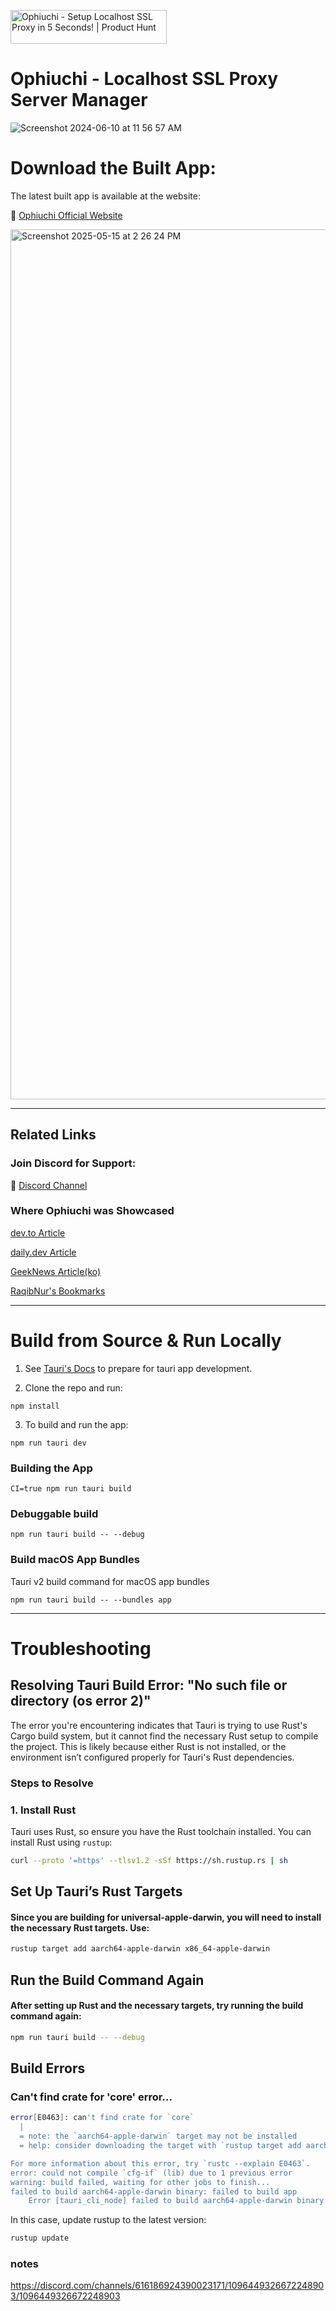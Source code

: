 <a href="https://www.producthunt.com/posts/ophiuchi?embed=true&utm_source=badge-featured&utm_medium=badge&utm_souce=badge-ophiuchi" target="_blank"><img src="https://api.producthunt.com/widgets/embed-image/v1/featured.svg?post_id=462347&theme=light" alt="Ophiuchi - Setup&#0032;Localhost&#0032;SSL&#0032;Proxy&#0032;in&#0032;5&#0032;Seconds&#0033; | Product Hunt" style="width: 250px; height: 54px;" width="250" height="54" /></a>


# Ophiuchi - Localhost SSL Proxy Server Manager


![Screenshot 2024-06-10 at 11 56 57 AM](https://github.com/apilylabs/ophiuchi-desktop/assets/5467111/a5b465b6-065e-43c4-ac66-bf8a502d5bae)




# Download the Built App: 

The latest built app is available at the website:

🚀 [Ophiuchi Official Website](https://www.ophiuchi.dev/)

<img width="1392" alt="Screenshot 2025-05-15 at 2 26 24 PM" src="https://github.com/user-attachments/assets/70bc9027-43cb-4346-b960-04fd68aba03d" />

--- 

## Related Links

### Join Discord for Support:

💪 [Discord Channel](https://discord.gg/fpp8kNyPtz)

### Where Ophiuchi was Showcased

[dev.to Article](https://dev.to/cheeselemon/ssl-in-localhost-takes-5-seconds-now-460i)

[daily.dev Article](https://app.daily.dev/posts/ssl-in-localhost-takes-5-seconds-now--zhuzgvwxh)

[GeekNews Article(ko)](https://news.hada.io/topic?id=20888)

[RaqibNur's Bookmarks](https://www.raqibnur.com/bookmark)

---

# Build from Source & Run Locally

1. See [Tauri's Docs](https://v2.tauri.app/start/prerequisites/) to prepare for tauri app development.

2. Clone the repo and run: 

```
npm install
```

3. To build and run the app: 

```
npm run tauri dev
```

### Building the App 

```
CI=true npm run tauri build 
```

### Debuggable build

```
npm run tauri build -- --debug
```

### Build macOS App Bundles

Tauri v2 build command for macOS app bundles


```
npm run tauri build -- --bundles app
```


---
# Troubleshooting 

## Resolving Tauri Build Error: "No such file or directory (os error 2)"

The error you're encountering indicates that Tauri is trying to use Rust's Cargo build system, but it cannot find the necessary Rust setup to compile the project. This is likely because either Rust is not installed, or the environment isn’t configured properly for Tauri's Rust dependencies.

### Steps to Resolve

### 1. Install Rust
Tauri uses Rust, so ensure you have the Rust toolchain installed. You can install Rust using `rustup`:

```bash
curl --proto '=https' --tlsv1.2 -sSf https://sh.rustup.rs | sh
```
## Set Up Tauri’s Rust Targets

#### Since you are building for universal-apple-darwin, you will need to install the necessary Rust targets. Use:
```bash
rustup target add aarch64-apple-darwin x86_64-apple-darwin
```
## Run the Build Command Again
#### After setting up Rust and the necessary targets, try running the build command again:

```bash
npm run tauri build -- --debug
```

## Build Errors

### Can't find crate for 'core' error...

```bash
error[E0463]: can't find crate for `core`
  |
  = note: the `aarch64-apple-darwin` target may not be installed
  = help: consider downloading the target with `rustup target add aarch64-apple-darwin`

For more information about this error, try `rustc --explain E0463`.
error: could not compile `cfg-if` (lib) due to 1 previous error
warning: build failed, waiting for other jobs to finish...
failed to build aarch64-apple-darwin binary: failed to build app
    Error [tauri_cli_node] failed to build aarch64-apple-darwin binary: failed to build app
```

In this case, update rustup to the latest version:

```bash
rustup update
```




### notes 

https://discord.com/channels/616186924390023171/1096449326672248903/1096449326672248903

